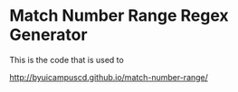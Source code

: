 # Match Number Range Regex Generator

This is the code that is used to 

http://byuicampuscd.github.io/match-number-range/